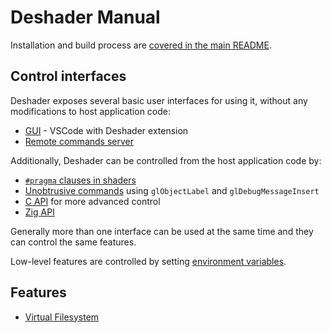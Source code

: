# Deshader Manual

Installation and build process are [covered in the main README](../README.md).

## Control interfaces

Deshader exposes several basic user interfaces for using it, without any modifications to host application code:
- [GUI](GUI.md) - VSCode with Deshader extension
- [Remote commands server](Commands.md)

Additionally, Deshader can be controlled from the host application code by:
- [`#pragma` clauses in shaders](Shaders.md)
- [Unobtrusive commands](API.md#unobtrusive-commands) using `glObjectLabel` and `glDebugMessageInsert`
- [C API](API.md#c-api) for more advanced control
- [Zig API](API.md#zig-api)

Generally more than one interface can be used at the same time and they can control the same features.

Low-level features are controlled by setting [environment variables](Settings.md).

## Features
- [Virtual Filesystem](Filesystem.md)